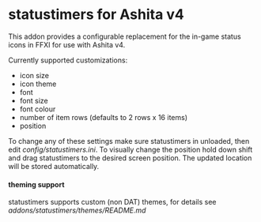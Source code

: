 # statustimers for Ashita v4

This addon provides a configurable replacement for the in-game status icons in FFXI for use with Ashita v4.

Currently supported customizations:

- icon size
- icon theme
- font
- font size
- font colour
- number of item rows (defaults to 2 rows x 16 items)
- position

To change any of these settings make sure statustimers in unloaded, then edit _config/statustimers.ini_.
To visually change the position hold down shift and drag statustimers to the desired screen position.
The updated location will be stored automatically.

#### theming support

statustimers supports custom (non DAT) themes, for details see _addons/statustimers/themes/README.md_
